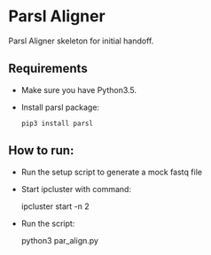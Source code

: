 # Parsl Aligner

Parsl Aligner skeleton for initial handoff.

## Requirements

* Make sure you have Python3.5.
* Install parsl package:

      pip3 install parsl


## How to run:

* Run the setup script to generate a mock fastq file
* Start ipcluster with command:

    ipcluster start -n 2

* Run the script:

    python3 par_align.py
